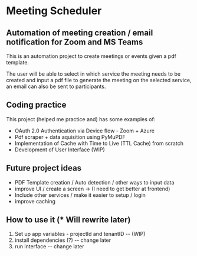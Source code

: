 # Meeting Scheduler
## Automation of meeting creation / email notification for Zoom and MS Teams

This is an automation project to create meetings or events given a pdf template.

The user will be able to select in which service the meeting needs to be created and input a pdf file to generate the meeting on the selected service, an email can also be sent to participants.

## Coding practice

This project (helped me practice and) has some examples of:
* OAuth 2.0 Authentication via Device flow - Zoom + Azure
* Pdf scraper + data aquisition using PyMuPDF
* Implementation of Cache with Time to Live (TTL Cache) from scratch
* Development of User Interface (WIP)

## Future project ideas
- PDF Template creation / Auto detection / other ways to input data
- improve UI / create a screen -> (I need to get better at frontend)
- Include other services / make it easier to setup / login
-  improve caching

## How to use it (* Will rewrite later)
1. Set up app variables - projectId and tenantID -- (WIP)
2. install dependencies (?) -- change later
3. run interface -- change later

